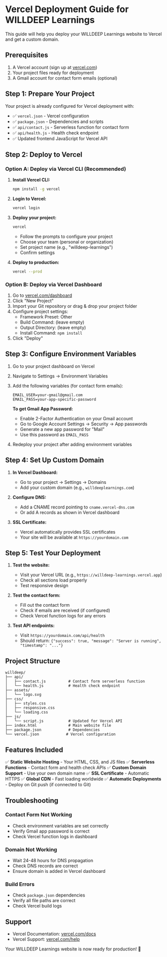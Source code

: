 # Vercel Deployment Guide for WILLDEEP Learnings

This guide will help you deploy your WILLDEEP Learnings website to Vercel and get a custom domain.

## Prerequisites

1. A Vercel account (sign up at [vercel.com](https://vercel.com))
2. Your project files ready for deployment
3. A Gmail account for contact form emails (optional)

## Step 1: Prepare Your Project

Your project is already configured for Vercel deployment with:
- ✅ `vercel.json` - Vercel configuration
- ✅ `package.json` - Dependencies and scripts
- ✅ `api/contact.js` - Serverless function for contact form
- ✅ `api/health.js` - Health check endpoint
- ✅ Updated frontend JavaScript for Vercel API

## Step 2: Deploy to Vercel

### Option A: Deploy via Vercel CLI (Recommended)

1. **Install Vercel CLI:**
   ```bash
   npm install -g vercel
   ```

2. **Login to Vercel:**
   ```bash
   vercel login
   ```

3. **Deploy your project:**
   ```bash
   vercel
   ```
   - Follow the prompts to configure your project
   - Choose your team (personal or organization)
   - Set project name (e.g., "willdeep-learnings")
   - Confirm settings

4. **Deploy to production:**
   ```bash
   vercel --prod
   ```

### Option B: Deploy via Vercel Dashboard

1. Go to [vercel.com/dashboard](https://vercel.com/dashboard)
2. Click "New Project"
3. Import your Git repository or drag & drop your project folder
4. Configure project settings:
   - Framework Preset: Other
   - Build Command: (leave empty)
   - Output Directory: (leave empty)
   - Install Command: `npm install`
5. Click "Deploy"

## Step 3: Configure Environment Variables

1. Go to your project dashboard on Vercel
2. Navigate to Settings → Environment Variables
3. Add the following variables (for contact form emails):

   ```
   EMAIL_USER=your-gmail@gmail.com
   EMAIL_PASS=your-app-specific-password
   ```

   **To get Gmail App Password:**
   - Enable 2-Factor Authentication on your Gmail account
   - Go to Google Account Settings → Security → App passwords
   - Generate a new app password for "Mail"
   - Use this password as `EMAIL_PASS`

4. Redeploy your project after adding environment variables

## Step 4: Set Up Custom Domain

1. **In Vercel Dashboard:**
   - Go to your project → Settings → Domains
   - Add your custom domain (e.g., `willdeeplearnings.com`)

2. **Configure DNS:**
   - Add a CNAME record pointing to `cname.vercel-dns.com`
   - Or add A records as shown in Vercel dashboard

3. **SSL Certificate:**
   - Vercel automatically provides SSL certificates
   - Your site will be available at `https://yourdomain.com`

## Step 5: Test Your Deployment

1. **Test the website:**
   - Visit your Vercel URL (e.g., `https://willdeep-learnings.vercel.app`)
   - Check all sections load properly
   - Test responsive design

2. **Test the contact form:**
   - Fill out the contact form
   - Check if emails are received (if configured)
   - Check Vercel function logs for any errors

3. **Test API endpoints:**
   - Visit `https://yourdomain.com/api/health`
   - Should return: `{"success": true, "message": "Server is running", "timestamp": "..."}`

## Project Structure

```
willdeep/
├── api/
│   ├── contact.js          # Contact form serverless function
│   └── health.js           # Health check endpoint
├── assets/
│   └── logo.svg
├── css/
│   ├── styles.css
│   ├── responsive.css
│   └── loading.css
├── js/
│   └── script.js           # Updated for Vercel API
├── index.html              # Main website file
├── package.json            # Dependencies
└── vercel.json            # Vercel configuration
```

## Features Included

✅ **Static Website Hosting** - Your HTML, CSS, and JS files
✅ **Serverless Functions** - Contact form and health check APIs
✅ **Custom Domain Support** - Use your own domain name
✅ **SSL Certificate** - Automatic HTTPS
✅ **Global CDN** - Fast loading worldwide
✅ **Automatic Deployments** - Deploy on Git push (if connected to Git)

## Troubleshooting

### Contact Form Not Working
- Check environment variables are set correctly
- Verify Gmail app password is correct
- Check Vercel function logs in dashboard

### Domain Not Working
- Wait 24-48 hours for DNS propagation
- Check DNS records are correct
- Ensure domain is added in Vercel dashboard

### Build Errors
- Check `package.json` dependencies
- Verify all file paths are correct
- Check Vercel build logs

## Support

- Vercel Documentation: [vercel.com/docs](https://vercel.com/docs)
- Vercel Support: [vercel.com/help](https://vercel.com/help)

Your WILLDEEP Learnings website is now ready for production! 🚀
